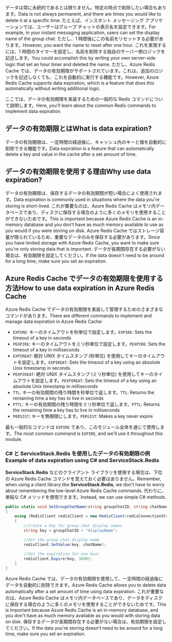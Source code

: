 <span data-ttu-id="0fef4-101">データは常に永続的であるとは限りません。特定の時点で削除したい場合もあります。</span><span class="sxs-lookup"><span data-stu-id="0fef4-101">Data is not always permanent, and there are times you would like to delete it at a specific time.</span></span> <span data-ttu-id="0fef4-102">たとえば、インスタント メッセージング アプリケーションでは、ユーザーはグループ チャットの表示名を設定できます。</span><span class="sxs-lookup"><span data-stu-id="0fef4-102">For example, in your instant messaging application, users can set the display name of the group chat.</span></span> <span data-ttu-id="0fef4-103">ただし、1 時間後にこの名前をリセットする必要があります。</span><span class="sxs-lookup"><span data-stu-id="0fef4-103">However, you want the name to reset after one hour.</span></span> <span data-ttu-id="0fef4-104">これを実現するには、1 時間のタイマーを設定し、名前を削除する独自のサーバー側ロジックを記述します。</span><span class="sxs-lookup"><span data-stu-id="0fef4-104">You could accomplish this by writing your own server-side logic that set an hour timer and deleted the name.</span></span> <span data-ttu-id="0fef4-105">ただし、Azure Redis Cache では、データの有効期限がサポートされています。これは、追加のロジックを記述しなくても、これを自動的に実行する機能です。</span><span class="sxs-lookup"><span data-stu-id="0fef4-105">However, Azure Redis Cache supports data expiration, which is a feature that does this automatically without writing additional logic.</span></span>

<span data-ttu-id="0fef4-106">ここでは、データの有効期限を実装するための一般的な Redis コマンドについて説明します。</span><span class="sxs-lookup"><span data-stu-id="0fef4-106">Here, you'll learn about the common Redis commands to implement data expiration.</span></span>

## <a name="what-is-data-expiration"></a><span data-ttu-id="0fef4-107">データの有効期限とは</span><span class="sxs-lookup"><span data-stu-id="0fef4-107">What is data expiration?</span></span>

<span data-ttu-id="0fef4-108">データの有効期限は、一定時間の経過後に、キャッシュ内のキーと値を自動的に削除できる機能です。</span><span class="sxs-lookup"><span data-stu-id="0fef4-108">Data expiration is a feature that can automatically delete a key and value in the cache after a set amount of time.</span></span>

## <a name="why-use-data-expiration"></a><span data-ttu-id="0fef4-109">データの有効期限を使用する理由</span><span class="sxs-lookup"><span data-stu-id="0fef4-109">Why use data expiration?</span></span>

<span data-ttu-id="0fef4-110">データの有効期限は、保存するデータの有効期間が短い場合によく使用されます。</span><span class="sxs-lookup"><span data-stu-id="0fef4-110">Data expiration is commonly used in situations where the data you're storing is short-lived.</span></span>  <span data-ttu-id="0fef4-111">これが重要なのは、Azure Redis Cache はメモリ内データベースであり、ディスクに保存する場合のように多くのメモリを使用することができないためです。</span><span class="sxs-lookup"><span data-stu-id="0fef4-111">This is important because Azure Redis Cache is an in-memory database and you don't have as much memory available to use as you would if you were storing on disk.</span></span> <span data-ttu-id="0fef4-112">Azure Redis Cache ではストレージ容量が限られているため、重要なデータのみを保存する必要があります。</span><span class="sxs-lookup"><span data-stu-id="0fef4-112">Since you have limited storage with Azure Redis Cache, you want to make sure you're only storing data that is important.</span></span> <span data-ttu-id="0fef4-113">データが長期間存在する必要がない場合は、有効期限を設定してください。</span><span class="sxs-lookup"><span data-stu-id="0fef4-113">If the data doesn't need to be around for a long time, make sure you set an expiration.</span></span>

## <a name="how-to-use-data-expiration-in-azure-redis-cache"></a><span data-ttu-id="0fef4-114">Azure Redis Cache でデータの有効期限を使用する方法</span><span class="sxs-lookup"><span data-stu-id="0fef4-114">How to use data expiration in Azure Redis Cache</span></span>

<span data-ttu-id="0fef4-115">Azure Redis Cache でデータの有効期限を実装して管理するためのさまざまなコマンドがあります。</span><span class="sxs-lookup"><span data-stu-id="0fef4-115">There are different commands to implement and manage data expiration in Azure Redis Cache:</span></span>

- <span data-ttu-id="0fef4-116">`EXPIRE`: キーのタイムアウトを秒単位で設定します。</span><span class="sxs-lookup"><span data-stu-id="0fef4-116">`EXPIRE`: Sets the timeout of a key in seconds</span></span>
- <span data-ttu-id="0fef4-117">`PEXPIRE`: キーのタイムアウトをミリ秒単位で設定します。</span><span class="sxs-lookup"><span data-stu-id="0fef4-117">`PEXPIRE`: Sets the timeout of a key in milliseconds</span></span>
- <span data-ttu-id="0fef4-118">`EXPIREAT`: 絶対 UNIX タイムスタンプ (秒単位) を使用してキーのタイムアウトを設定します。</span><span class="sxs-lookup"><span data-stu-id="0fef4-118">`EXPIREAT`: Sets the timeout of a key using an absolute Unix timestamp in seconds</span></span>
- <span data-ttu-id="0fef4-119">`PEXPIREAT`: 絶対 UNIX タイムスタンプ (ミリ秒単位) を使用してキーのタイムアウトを設定します。</span><span class="sxs-lookup"><span data-stu-id="0fef4-119">`PEXPIREAT`: Sets the timeout of a key using an absolute Unix timestamp in milliseconds</span></span>
- <span data-ttu-id="0fef4-120">`TTL`: キーの有効期間の残り時間を秒単位で返します。</span><span class="sxs-lookup"><span data-stu-id="0fef4-120">`TTL`: Returns the remaining time a key has to live in seconds</span></span>
- <span data-ttu-id="0fef4-121">`PTTL`: キーの有効期間の残り時間をミリ秒単位で返します。</span><span class="sxs-lookup"><span data-stu-id="0fef4-121">`PTTL`: Returns the remaining time a key has to live in milliseconds</span></span>
- <span data-ttu-id="0fef4-122">`PERSIST`: キーを無期限にします。</span><span class="sxs-lookup"><span data-stu-id="0fef4-122">`PERSIST`: Makes a key never expire</span></span>

<span data-ttu-id="0fef4-123">最も一般的なコマンドは `EXPIRE` であり、このモジュール全体を通じて使用します。</span><span class="sxs-lookup"><span data-stu-id="0fef4-123">The most common command is `EXPIRE`, and we'll use it throughout this module.</span></span>

### <a name="example-of-data-expiration-using-c-and-servicestackredis"></a><span data-ttu-id="0fef4-124">C# と ServiceStack.Redis を使用したデータの有効期限の例</span><span class="sxs-lookup"><span data-stu-id="0fef4-124">Example of data expiration using C# and ServiceStack.Redis</span></span>

<span data-ttu-id="0fef4-125">**ServiceStack.Redis** などのクライアント ライブラリを使用する場合は、下位の Azure Redis Cache コマンドを覚えておく必要はありません。</span><span class="sxs-lookup"><span data-stu-id="0fef4-125">Remember, when using a client library like **ServiceStack.Redis**, we don't have to worry about remembering the low-level Azure Redis Cache commands.</span></span> <span data-ttu-id="0fef4-126">代わりに、単純な C# メソッドを使用できます。</span><span class="sxs-lookup"><span data-stu-id="0fef4-126">Instead, we can use simple C# methods.</span></span>

```csharp
public static void SetGroupChatName(string groupChatID, string chatName)
{
    using (RedisClient redisClient = new RedisClient(redisConnectionString))
    {
        //Create a key for group chat display names
        string key = groupChatID + "displayName";

        //Set the group chat display name
        redisClient.SetValue(key, chatName);

        //Set the expiration for one hour
        redisClient.Expire(key, 3600);
    }
}
```

<span data-ttu-id="0fef4-127">Azure Redis Cache では、データの有効期限を使用して、一定時間の経過後にデータを自動的に削除できます。</span><span class="sxs-lookup"><span data-stu-id="0fef4-127">Azure Redis Cache allows you to delete data automatically after a set amount of time using data expiration.</span></span> <span data-ttu-id="0fef4-128">これが重要なのは、Azure Redis Cache はメモリ内データベースであり、データをディスクに保存する場合のように多くのメモリを使用することができないためです。</span><span class="sxs-lookup"><span data-stu-id="0fef4-128">This is important because Azure Redis Cache is an in-memory database, and you don't have as much memory available as you would with storing data on disk.</span></span> <span data-ttu-id="0fef4-129">保存するデータが長期間存在する必要がない場合は、有効期限を設定してください。</span><span class="sxs-lookup"><span data-stu-id="0fef4-129">If the data you're storing doesn't need to be around for a long time, make sure you set an expiration.</span></span>